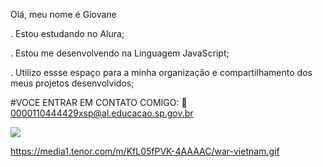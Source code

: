 Olá, meu nome é Giovane

. Estou estudando no Alura;

. Estou me desenvolvendo na Linguagem JavaScript;

. Utilizo essse espaço para a minha organização e compartilhamento dos meus projetos desenvolvidos;

#VOCE ENTRAR EM CONTATO COMIGO: 📧0000110444429xsp@al.educacao.sp.gov.br

![](https://media1.tenor.com/m/KfL05fPVK-4AAAAC/war-vietnam.gif)

https://media1.tenor.com/m/KfL05fPVK-4AAAAC/war-vietnam.gif

